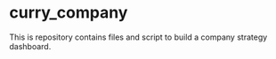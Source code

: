 # curry_company
This is repository contains files and script to build a company strategy dashboard.
